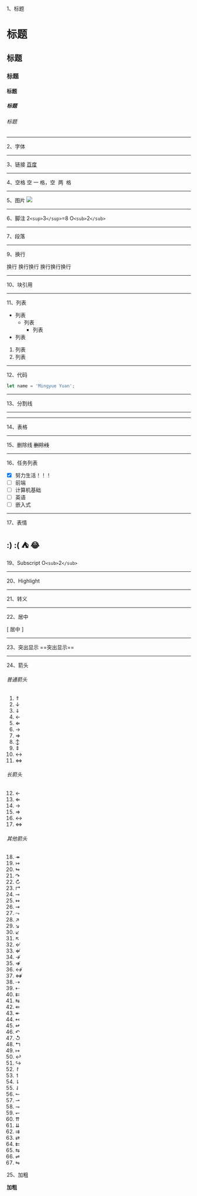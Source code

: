 1、标题

# 标题

## 标题

### 标题

#### 标题

##### 标题

###### 标题

---

2、字体

---

3、链接
[百度](http://www.baidu.com)

---

4、空格
空&nbsp;一&nbsp;格，空&nbsp;&nbsp;两&nbsp;&nbsp;格

---

5、图片
![](https://avatars.githubusercontent.com/u/98733167?s=400&u=7ab438b9372fcb4f983471b7fc7bac13fea99a31&v=4)

---

6、脚注
2`<sup>`3`</sup>`=8
O`<sub>`2`</sub>`

---

7、段落

---

9、换行

换行
换行换行
换行换行换行

---

10、块引用

---

11、列表

- 列表
  - 列表
    - 列表
- 列表

1. 列表
2. 列表

---

12、代码

```js
let name = 'Mingyue Yuan';
```

---

13、分割线

---

---

14、表格

---

15、删除线
~~删除线~~

---

16、任务列表

- [X] 努力生活！！！
- [ ] 前端
- [ ] 计算机基础
- [ ] 英语
- [ ] 嵌入式

---

17、表情

:)
:(
⛺️
😂
--

19、Subscript
O`<sub>`2`</sub>`

---

20、Highlight

---

21、转义

---

22、居中

\[ 居中 \]

---

23、突出显示
==突出显示==

---

24、箭头

###### 普通箭头

1. $\Uparrow$
2. $\downarrow$
3. $\Downarrow$
4. $\leftarrow$
5. $\Leftarrow$
6. $\rightarrow$
7. $\Rightarrow$
8. $\updownarrow$
9. $\Updownarrow$
10. $\leftrightarrow$
11. $\Leftrightarrow$

###### 长箭头

12. $\longleftarrow$
13. $\Longleftarrow$
14. $\longrightarrow$
15. $\Longrightarrow$
16. $\longleftrightarrow$
17. $\Longleftrightarrow$

###### 其他箭头

18. $\twoheadrightarrow$
19. $\rightarrowtail$
20. $\looparrowright$
21. $\curvearrowright$
22. $\circlearrowright$
23. $\Rsh$
24. $\multimap$
25. $\leftrightsquigarrow$
26. $\rightsquigarrow$
27. $\leadsto$
28. $\nearrow$
29. $\searrow$
30. $\swarrow$
31. $\nwarrow$
32. $\nleftarrow$
33. $\nLeftarrow$
34. $\nrightarrow$
35. $\nRightarrow$
36. $\nleftrightarrow$
37. $\nLeftrightarrow$
38. $\dashrightarrow$
39. $\dashleftarrow$
40. $\leftleftarrows$
41. $\leftrightarrows$
42. $\Lleftarrow$
43. $\twoheadleftarrow$
44. $\leftarrowtail$
45. $\looparrowleft$
46. $\curvearrowleft$
47. $\circlearrowleft$
48. $\Lsh$
49. $\mapsto$
50. $\hookleftarrow$
51. $\hookrightarrow$
52. $\upharpoonright$
53. $\upharpoonleft$
54. $\downharpoonright$
55. $\downharpoonleft$
56. $\leftharpoonup$
57. $\rightharpoonup$
58. $\rightharpoondown$
59. $\leftharpoondown$
60. $\upuparrows$
61. $\downdownarrows$
62. $\rightrightarrows$
63. $\rightleftarrows$
64. $\leftleftarrows$
65. $\leftrightarrows$
66. $\rightleftharpoons$
67. $\leftrightharpoons$

25、加粗

**加粗**